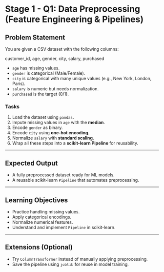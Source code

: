 # Stage 1 - Q1: Data Preprocessing (Feature Engineering & Pipelines)

## Problem Statement
You are given a CSV dataset with the following columns:

customer_id, age, gender, city, salary, purchased


- `age` has missing values.
- `gender` is categorical (Male/Female).
- `city` is categorical with many unique values (e.g., New York, London, Paris).
- `salary` is numeric but needs normalization.
- `purchased` is the target (0/1).

### Tasks
1. Load the dataset using `pandas`.
2. Impute missing values in `age` with the **median**.
3. Encode `gender` as binary.
4. Encode `city` using **one-hot encoding**.
5. Normalize `salary` with **standard scaling**.
6. Wrap all these steps into a **scikit-learn Pipeline** for reusability.

---

## Expected Output
- A fully preprocessed dataset ready for ML models.
- A reusable scikit-learn `Pipeline` that automates preprocessing.

---

## Learning Objectives
- Practice handling missing values.
- Apply categorical encodings.
- Normalize numerical features.
- Understand and implement `Pipeline` in scikit-learn.

---

## Extensions (Optional)
- Try `ColumnTransformer` instead of manually applying preprocessing.
- Save the pipeline using `joblib` for reuse in model training.

